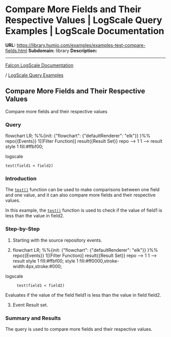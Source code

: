 # Compare More Fields and Their Respective Values | LogScale Query Examples | LogScale Documentation

**URL:** https://library.humio.com/examples/examples-test-compare-fields.html
**Subdomain:** library
**Description:** 

---

[Falcon LogScale Documentation](https://library.humio.com)

/ [LogScale Query Examples](examples.html)

## Compare More Fields and Their Respective Values

Compare more fields and their respective values 

### Query

flowchart LR; %%{init: {"flowchart": {"defaultRenderer": "elk"}} }%% repo{{Events}} 1[(Filter Function)] result{{Result Set}} repo --> 1 1 --> result style 1 fill:#ffbf00;

logscale
    
    
    test(field1 < field2)

### Introduction

The [`test()`](https://library.humio.com/data-analysis/functions-test.html) function can be used to make comparisons between one field and one value, and it can also compare more fields and their respective values. 

In this example, the [`test()`](https://library.humio.com/data-analysis/functions-test.html) function is used to check if the value of field1 is less than the value in field2. 

### Step-by-Step

  1. Starting with the source repository events.

  2. flowchart LR; %%{init: {"flowchart": {"defaultRenderer": "elk"}} }%% repo{{Events}} 1[(Filter Function)] result{{Result Set}} repo --> 1 1 --> result style 1 fill:#ffbf00; style 1 fill:#ff0000,stroke-width:4px,stroke:#000;

logscale
         
         test(field1 < field2)

Evaluates if the value of the field field1 is less than the value in field field2. 

  3. Event Result set.




### Summary and Results

The query is used to compare more fields and their respective values.
